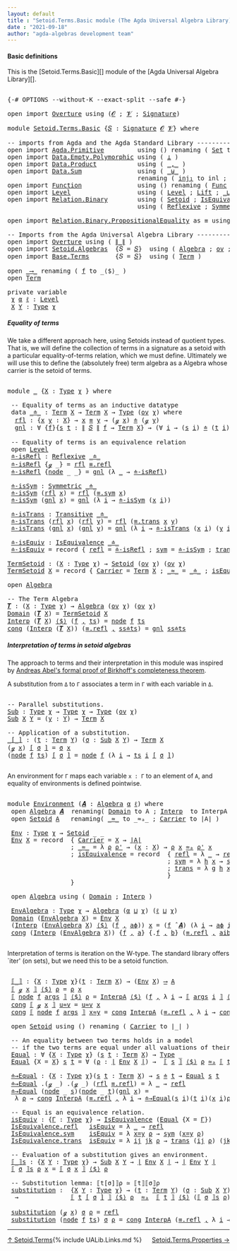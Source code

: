 ```yaml
---
layout: default
title : "Setoid.Terms.Basic module (The Agda Universal Algebra Library)"
date : "2021-09-18"
author: "agda-algebras development team"
---
```


#### <a id="basic-definitions">Basic definitions</a>

This is the [Setoid.Terms.Basic][] module of the [Agda Universal Algebra Library][].

<pre class="Agda">

<a id="314" class="Symbol">{-#</a> <a id="318" class="Keyword">OPTIONS</a> <a id="326" class="Pragma">--without-K</a> <a id="338" class="Pragma">--exact-split</a> <a id="352" class="Pragma">--safe</a> <a id="359" class="Symbol">#-}</a>

<a id="364" class="Keyword">open</a> <a id="369" class="Keyword">import</a> <a id="376" href="Overture.html" class="Module">Overture</a> <a id="385" class="Keyword">using</a> <a id="391" class="Symbol">(</a><a id="392" href="Overture.Signatures.html#648" class="Generalizable">𝓞</a> <a id="394" class="Symbol">;</a> <a id="396" href="Overture.Signatures.html#650" class="Generalizable">𝓥</a> <a id="398" class="Symbol">;</a> <a id="400" href="Overture.Signatures.html#3264" class="Function">Signature</a><a id="409" class="Symbol">)</a>

<a id="412" class="Keyword">module</a> <a id="419" href="Setoid.Terms.Basic.html" class="Module">Setoid.Terms.Basic</a> <a id="438" class="Symbol">{</a><a id="439" href="Setoid.Terms.Basic.html#439" class="Bound">𝑆</a> <a id="441" class="Symbol">:</a> <a id="443" href="Overture.Signatures.html#3264" class="Function">Signature</a> <a id="453" href="Overture.Signatures.html#648" class="Generalizable">𝓞</a> <a id="455" href="Overture.Signatures.html#650" class="Generalizable">𝓥</a><a id="456" class="Symbol">}</a> <a id="458" class="Keyword">where</a>

<a id="465" class="Comment">-- imports from Agda and the Agda Standard Library -------------------------------</a>
<a id="548" class="Keyword">open</a> <a id="553" class="Keyword">import</a> <a id="560" href="Agda.Primitive.html" class="Module">Agda.Primitive</a>         <a id="583" class="Keyword">using</a> <a id="589" class="Symbol">()</a> <a id="592" class="Keyword">renaming</a> <a id="601" class="Symbol">(</a> <a id="603" href="Agda.Primitive.html#326" class="Primitive">Set</a> <a id="607" class="Symbol">to</a> <a id="610" class="Primitive">Type</a> <a id="615" class="Symbol">)</a>
<a id="617" class="Keyword">open</a> <a id="622" class="Keyword">import</a> <a id="629" href="Data.Empty.Polymorphic.html" class="Module">Data.Empty.Polymorphic</a> <a id="652" class="Keyword">using</a> <a id="658" class="Symbol">(</a> <a id="660" href="Data.Empty.Polymorphic.html#331" class="Function">⊥</a> <a id="662" class="Symbol">)</a>
<a id="664" class="Keyword">open</a> <a id="669" class="Keyword">import</a> <a id="676" href="Data.Product.html" class="Module">Data.Product</a>           <a id="699" class="Keyword">using</a> <a id="705" class="Symbol">(</a> <a id="707" href="Agda.Builtin.Sigma.html#236" class="InductiveConstructor Operator">_,_</a> <a id="711" class="Symbol">)</a>
<a id="713" class="Keyword">open</a> <a id="718" class="Keyword">import</a> <a id="725" href="Data.Sum.html" class="Module">Data.Sum</a>               <a id="748" class="Keyword">using</a> <a id="754" class="Symbol">(</a> <a id="756" href="Data.Sum.Base.html#734" class="Datatype Operator">_⊎_</a> <a id="760" class="Symbol">)</a>
                                   <a id="797" class="Keyword">renaming</a> <a id="806" class="Symbol">(</a> <a id="808" href="Data.Sum.Base.html#784" class="InductiveConstructor">inj₁</a> <a id="813" class="Symbol">to</a> <a id="816" class="InductiveConstructor">inl</a> <a id="820" class="Symbol">;</a> <a id="822" href="Data.Sum.Base.html#809" class="InductiveConstructor">inj₂</a> <a id="827" class="Symbol">to</a> <a id="830" class="InductiveConstructor">inr</a> <a id="834" class="Symbol">)</a>
<a id="836" class="Keyword">open</a> <a id="841" class="Keyword">import</a> <a id="848" href="Function.html" class="Module">Function</a>               <a id="871" class="Keyword">using</a> <a id="877" class="Symbol">()</a> <a id="880" class="Keyword">renaming</a> <a id="889" class="Symbol">(</a> <a id="891" href="Function.Bundles.html#1868" class="Record">Func</a> <a id="896" class="Symbol">to</a> <a id="899" class="Record">_⟶_</a> <a id="903" class="Symbol">)</a>
<a id="905" class="Keyword">open</a> <a id="910" class="Keyword">import</a> <a id="917" href="Level.html" class="Module">Level</a>                  <a id="940" class="Keyword">using</a> <a id="946" class="Symbol">(</a> <a id="948" href="Agda.Primitive.html#597" class="Postulate">Level</a> <a id="954" class="Symbol">;</a> <a id="956" href="Level.html#400" class="Record">Lift</a> <a id="961" class="Symbol">;</a> <a id="963" href="Agda.Primitive.html#810" class="Primitive Operator">_⊔_</a> <a id="967" class="Symbol">)</a>
<a id="969" class="Keyword">open</a> <a id="974" class="Keyword">import</a> <a id="981" href="Relation.Binary.html" class="Module">Relation.Binary</a>        <a id="1004" class="Keyword">using</a> <a id="1010" class="Symbol">(</a> <a id="1012" href="Relation.Binary.Bundles.html#1009" class="Record">Setoid</a> <a id="1019" class="Symbol">;</a> <a id="1021" href="Relation.Binary.Structures.html#1522" class="Record">IsEquivalence</a> <a id="1035" class="Symbol">)</a>
                                   <a id="1072" class="Keyword">using</a> <a id="1078" class="Symbol">(</a> <a id="1080" href="Relation.Binary.Definitions.html#1339" class="Function">Reflexive</a> <a id="1090" class="Symbol">;</a> <a id="1092" href="Relation.Binary.Definitions.html#1498" class="Function">Symmetric</a> <a id="1102" class="Symbol">;</a> <a id="1104" href="Relation.Binary.Definitions.html#1978" class="Function">Transitive</a> <a id="1115" class="Symbol">)</a>

<a id="1118" class="Keyword">open</a> <a id="1123" class="Keyword">import</a> <a id="1130" href="Relation.Binary.PropositionalEquality.html" class="Module">Relation.Binary.PropositionalEquality</a> <a id="1168" class="Symbol">as</a> <a id="1171" class="Module">≡</a> <a id="1173" class="Keyword">using</a> <a id="1179" class="Symbol">(</a> <a id="1181" href="Agda.Builtin.Equality.html#151" class="Datatype Operator">_≡_</a> <a id="1185" class="Symbol">)</a>

<a id="1188" class="Comment">-- Imports from the Agda Universal Algebra Library -------------------------------</a>
<a id="1271" class="Keyword">open</a> <a id="1276" class="Keyword">import</a> <a id="1283" href="Overture.html" class="Module">Overture</a> <a id="1292" class="Keyword">using</a> <a id="1298" class="Symbol">(</a> <a id="1300" href="Overture.Basic.html#4364" class="Function Operator">∥_∥</a> <a id="1304" class="Symbol">)</a>
<a id="1306" class="Keyword">open</a> <a id="1311" class="Keyword">import</a> <a id="1318" href="Setoid.Algebras.html" class="Module">Setoid.Algebras</a>  <a id="1335" class="Symbol">{</a><a id="1336" class="Argument">𝑆</a> <a id="1338" class="Symbol">=</a> <a id="1340" href="Setoid.Terms.Basic.html#439" class="Bound">𝑆</a><a id="1341" class="Symbol">}</a>  <a id="1344" class="Keyword">using</a> <a id="1350" class="Symbol">(</a> <a id="1352" href="Setoid.Algebras.Basic.html#2837" class="Record">Algebra</a> <a id="1360" class="Symbol">;</a> <a id="1362" href="Setoid.Algebras.Basic.html#1068" class="Function">ov</a> <a id="1365" class="Symbol">;</a> <a id="1367" href="Setoid.Algebras.Basic.html#3776" class="Function Operator">_̂_</a><a id="1370" class="Symbol">)</a>
<a id="1372" class="Keyword">open</a> <a id="1377" class="Keyword">import</a> <a id="1384" href="Base.Terms.html" class="Module">Base.Terms</a>       <a id="1401" class="Symbol">{</a><a id="1402" class="Argument">𝑆</a> <a id="1404" class="Symbol">=</a> <a id="1406" href="Setoid.Terms.Basic.html#439" class="Bound">𝑆</a><a id="1407" class="Symbol">}</a>  <a id="1410" class="Keyword">using</a> <a id="1416" class="Symbol">(</a> <a id="1418" href="Base.Terms.Basic.html#2087" class="Datatype">Term</a> <a id="1423" class="Symbol">)</a>

<a id="1426" class="Keyword">open</a> <a id="1431" href="Setoid.Terms.Basic.html#899" class="Module">_⟶_</a> <a id="1435" class="Keyword">renaming</a> <a id="1444" class="Symbol">(</a> <a id="1446" href="Function.Bundles.html#1919" class="Field">f</a> <a id="1448" class="Symbol">to</a> <a id="1451" class="Field">_⟨$⟩_</a> <a id="1457" class="Symbol">)</a>
<a id="1459" class="Keyword">open</a> <a id="1464" href="Base.Terms.Basic.html#2087" class="Module">Term</a>

<a id="1470" class="Keyword">private</a> <a id="1478" class="Keyword">variable</a>
 <a id="1488" href="Setoid.Terms.Basic.html#1488" class="Generalizable">χ</a> <a id="1490" href="Setoid.Terms.Basic.html#1490" class="Generalizable">α</a> <a id="1492" href="Setoid.Terms.Basic.html#1492" class="Generalizable">ℓ</a> <a id="1494" class="Symbol">:</a> <a id="1496" href="Agda.Primitive.html#597" class="Postulate">Level</a>
 <a id="1503" href="Setoid.Terms.Basic.html#1503" class="Generalizable">X</a> <a id="1505" href="Setoid.Terms.Basic.html#1505" class="Generalizable">Y</a> <a id="1507" class="Symbol">:</a> <a id="1509" href="Setoid.Terms.Basic.html#610" class="Primitive">Type</a> <a id="1514" href="Setoid.Terms.Basic.html#1488" class="Generalizable">χ</a>
</pre>

##### <a id="equality-of-terms">Equality of terms</a>

We take a different approach here, using Setoids instead of quotient types.
That is, we will define the collection of terms in a signature as a setoid
with a particular equality-of-terms relation, which we must define.
Ultimately we will use this to define the (absolutely free) term algebra
as a Algebra whose carrier is the setoid of terms.

<pre class="Agda">

<a id="1941" class="Keyword">module</a> <a id="1948" href="Setoid.Terms.Basic.html#1948" class="Module">_</a> <a id="1950" class="Symbol">{</a><a id="1951" href="Setoid.Terms.Basic.html#1951" class="Bound">X</a> <a id="1953" class="Symbol">:</a> <a id="1955" href="Setoid.Terms.Basic.html#610" class="Primitive">Type</a> <a id="1960" href="Setoid.Terms.Basic.html#1488" class="Generalizable">χ</a> <a id="1962" class="Symbol">}</a> <a id="1964" class="Keyword">where</a>

 <a id="1972" class="Comment">-- Equality of terms as an inductive datatype</a>
 <a id="2019" class="Keyword">data</a> <a id="2024" href="Setoid.Terms.Basic.html#2024" class="Datatype Operator">_≐_</a> <a id="2028" class="Symbol">:</a> <a id="2030" href="Base.Terms.Basic.html#2087" class="Datatype">Term</a> <a id="2035" href="Setoid.Terms.Basic.html#1951" class="Bound">X</a> <a id="2037" class="Symbol">→</a> <a id="2039" href="Base.Terms.Basic.html#2087" class="Datatype">Term</a> <a id="2044" href="Setoid.Terms.Basic.html#1951" class="Bound">X</a> <a id="2046" class="Symbol">→</a> <a id="2048" href="Setoid.Terms.Basic.html#610" class="Primitive">Type</a> <a id="2053" class="Symbol">(</a><a id="2054" href="Setoid.Algebras.Basic.html#1068" class="Function">ov</a> <a id="2057" href="Setoid.Terms.Basic.html#1960" class="Bound">χ</a><a id="2058" class="Symbol">)</a> <a id="2060" class="Keyword">where</a>
  <a id="2068" href="Setoid.Terms.Basic.html#2068" class="InductiveConstructor">rfl</a> <a id="2072" class="Symbol">:</a> <a id="2074" class="Symbol">{</a><a id="2075" href="Setoid.Terms.Basic.html#2075" class="Bound">x</a> <a id="2077" href="Setoid.Terms.Basic.html#2077" class="Bound">y</a> <a id="2079" class="Symbol">:</a> <a id="2081" href="Setoid.Terms.Basic.html#1951" class="Bound">X</a><a id="2082" class="Symbol">}</a> <a id="2084" class="Symbol">→</a> <a id="2086" href="Setoid.Terms.Basic.html#2075" class="Bound">x</a> <a id="2088" href="Agda.Builtin.Equality.html#151" class="Datatype Operator">≡</a> <a id="2090" href="Setoid.Terms.Basic.html#2077" class="Bound">y</a> <a id="2092" class="Symbol">→</a> <a id="2094" class="Symbol">(</a><a id="2095" href="Base.Terms.Basic.html#2128" class="InductiveConstructor">ℊ</a> <a id="2097" href="Setoid.Terms.Basic.html#2075" class="Bound">x</a><a id="2098" class="Symbol">)</a> <a id="2100" href="Setoid.Terms.Basic.html#2024" class="Datatype Operator">≐</a> <a id="2102" class="Symbol">(</a><a id="2103" href="Base.Terms.Basic.html#2128" class="InductiveConstructor">ℊ</a> <a id="2105" href="Setoid.Terms.Basic.html#2077" class="Bound">y</a><a id="2106" class="Symbol">)</a>
  <a id="2110" href="Setoid.Terms.Basic.html#2110" class="InductiveConstructor">gnl</a> <a id="2114" class="Symbol">:</a> <a id="2116" class="Symbol">∀</a> <a id="2118" class="Symbol">{</a><a id="2119" href="Setoid.Terms.Basic.html#2119" class="Bound">f</a><a id="2120" class="Symbol">}{</a><a id="2122" href="Setoid.Terms.Basic.html#2122" class="Bound">s</a> <a id="2124" href="Setoid.Terms.Basic.html#2124" class="Bound">t</a> <a id="2126" class="Symbol">:</a> <a id="2128" href="Overture.Basic.html#4364" class="Function Operator">∥</a> <a id="2130" href="Setoid.Terms.Basic.html#439" class="Bound">𝑆</a> <a id="2132" href="Overture.Basic.html#4364" class="Function Operator">∥</a> <a id="2134" href="Setoid.Terms.Basic.html#2119" class="Bound">f</a> <a id="2136" class="Symbol">→</a> <a id="2138" href="Base.Terms.Basic.html#2087" class="Datatype">Term</a> <a id="2143" href="Setoid.Terms.Basic.html#1951" class="Bound">X</a><a id="2144" class="Symbol">}</a> <a id="2146" class="Symbol">→</a> <a id="2148" class="Symbol">(∀</a> <a id="2151" href="Setoid.Terms.Basic.html#2151" class="Bound">i</a> <a id="2153" class="Symbol">→</a> <a id="2155" class="Symbol">(</a><a id="2156" href="Setoid.Terms.Basic.html#2122" class="Bound">s</a> <a id="2158" href="Setoid.Terms.Basic.html#2151" class="Bound">i</a><a id="2159" class="Symbol">)</a> <a id="2161" href="Setoid.Terms.Basic.html#2024" class="Datatype Operator">≐</a> <a id="2163" class="Symbol">(</a><a id="2164" href="Setoid.Terms.Basic.html#2124" class="Bound">t</a> <a id="2166" href="Setoid.Terms.Basic.html#2151" class="Bound">i</a><a id="2167" class="Symbol">))</a> <a id="2170" class="Symbol">→</a> <a id="2172" class="Symbol">(</a><a id="2173" href="Base.Terms.Basic.html#2170" class="InductiveConstructor">node</a> <a id="2178" href="Setoid.Terms.Basic.html#2119" class="Bound">f</a> <a id="2180" href="Setoid.Terms.Basic.html#2122" class="Bound">s</a><a id="2181" class="Symbol">)</a> <a id="2183" href="Setoid.Terms.Basic.html#2024" class="Datatype Operator">≐</a> <a id="2185" class="Symbol">(</a><a id="2186" href="Base.Terms.Basic.html#2170" class="InductiveConstructor">node</a> <a id="2191" href="Setoid.Terms.Basic.html#2119" class="Bound">f</a> <a id="2193" href="Setoid.Terms.Basic.html#2124" class="Bound">t</a><a id="2194" class="Symbol">)</a>

 <a id="2198" class="Comment">-- Equality of terms is an equivalence relation</a>
 <a id="2247" class="Keyword">open</a> <a id="2252" href="Level.html" class="Module">Level</a>
 <a id="2259" href="Setoid.Terms.Basic.html#2259" class="Function">≐-isRefl</a> <a id="2268" class="Symbol">:</a> <a id="2270" href="Relation.Binary.Definitions.html#1339" class="Function">Reflexive</a> <a id="2280" href="Setoid.Terms.Basic.html#2024" class="Datatype Operator">_≐_</a>
 <a id="2285" href="Setoid.Terms.Basic.html#2259" class="Function">≐-isRefl</a> <a id="2294" class="Symbol">{</a><a id="2295" href="Base.Terms.Basic.html#2128" class="InductiveConstructor">ℊ</a> <a id="2297" class="Symbol">_}</a> <a id="2300" class="Symbol">=</a> <a id="2302" href="Setoid.Terms.Basic.html#2068" class="InductiveConstructor">rfl</a> <a id="2306" href="Agda.Builtin.Equality.html#208" class="InductiveConstructor">≡.refl</a>
 <a id="2314" href="Setoid.Terms.Basic.html#2259" class="Function">≐-isRefl</a> <a id="2323" class="Symbol">{</a><a id="2324" href="Base.Terms.Basic.html#2170" class="InductiveConstructor">node</a> <a id="2329" class="Symbol">_</a> <a id="2331" class="Symbol">_}</a> <a id="2334" class="Symbol">=</a> <a id="2336" href="Setoid.Terms.Basic.html#2110" class="InductiveConstructor">gnl</a> <a id="2340" class="Symbol">(λ</a> <a id="2343" href="Setoid.Terms.Basic.html#2343" class="Bound">_</a> <a id="2345" class="Symbol">→</a> <a id="2347" href="Setoid.Terms.Basic.html#2259" class="Function">≐-isRefl</a><a id="2355" class="Symbol">)</a>

 <a id="2359" href="Setoid.Terms.Basic.html#2359" class="Function">≐-isSym</a> <a id="2367" class="Symbol">:</a> <a id="2369" href="Relation.Binary.Definitions.html#1498" class="Function">Symmetric</a> <a id="2379" href="Setoid.Terms.Basic.html#2024" class="Datatype Operator">_≐_</a>
 <a id="2384" href="Setoid.Terms.Basic.html#2359" class="Function">≐-isSym</a> <a id="2392" class="Symbol">(</a><a id="2393" href="Setoid.Terms.Basic.html#2068" class="InductiveConstructor">rfl</a> <a id="2397" href="Setoid.Terms.Basic.html#2397" class="Bound">x</a><a id="2398" class="Symbol">)</a> <a id="2400" class="Symbol">=</a> <a id="2402" href="Setoid.Terms.Basic.html#2068" class="InductiveConstructor">rfl</a> <a id="2406" class="Symbol">(</a><a id="2407" href="Relation.Binary.PropositionalEquality.Core.html#1684" class="Function">≡.sym</a> <a id="2413" href="Setoid.Terms.Basic.html#2397" class="Bound">x</a><a id="2414" class="Symbol">)</a>
 <a id="2417" href="Setoid.Terms.Basic.html#2359" class="Function">≐-isSym</a> <a id="2425" class="Symbol">(</a><a id="2426" href="Setoid.Terms.Basic.html#2110" class="InductiveConstructor">gnl</a> <a id="2430" href="Setoid.Terms.Basic.html#2430" class="Bound">x</a><a id="2431" class="Symbol">)</a> <a id="2433" class="Symbol">=</a> <a id="2435" href="Setoid.Terms.Basic.html#2110" class="InductiveConstructor">gnl</a> <a id="2439" class="Symbol">(λ</a> <a id="2442" href="Setoid.Terms.Basic.html#2442" class="Bound">i</a> <a id="2444" class="Symbol">→</a> <a id="2446" href="Setoid.Terms.Basic.html#2359" class="Function">≐-isSym</a> <a id="2454" class="Symbol">(</a><a id="2455" href="Setoid.Terms.Basic.html#2430" class="Bound">x</a> <a id="2457" href="Setoid.Terms.Basic.html#2442" class="Bound">i</a><a id="2458" class="Symbol">))</a>

 <a id="2463" href="Setoid.Terms.Basic.html#2463" class="Function">≐-isTrans</a> <a id="2473" class="Symbol">:</a> <a id="2475" href="Relation.Binary.Definitions.html#1978" class="Function">Transitive</a> <a id="2486" href="Setoid.Terms.Basic.html#2024" class="Datatype Operator">_≐_</a>
 <a id="2491" href="Setoid.Terms.Basic.html#2463" class="Function">≐-isTrans</a> <a id="2501" class="Symbol">(</a><a id="2502" href="Setoid.Terms.Basic.html#2068" class="InductiveConstructor">rfl</a> <a id="2506" href="Setoid.Terms.Basic.html#2506" class="Bound">x</a><a id="2507" class="Symbol">)</a> <a id="2509" class="Symbol">(</a><a id="2510" href="Setoid.Terms.Basic.html#2068" class="InductiveConstructor">rfl</a> <a id="2514" href="Setoid.Terms.Basic.html#2514" class="Bound">y</a><a id="2515" class="Symbol">)</a> <a id="2517" class="Symbol">=</a> <a id="2519" href="Setoid.Terms.Basic.html#2068" class="InductiveConstructor">rfl</a> <a id="2523" class="Symbol">(</a><a id="2524" href="Relation.Binary.PropositionalEquality.Core.html#1729" class="Function">≡.trans</a> <a id="2532" href="Setoid.Terms.Basic.html#2506" class="Bound">x</a> <a id="2534" href="Setoid.Terms.Basic.html#2514" class="Bound">y</a><a id="2535" class="Symbol">)</a>
 <a id="2538" href="Setoid.Terms.Basic.html#2463" class="Function">≐-isTrans</a> <a id="2548" class="Symbol">(</a><a id="2549" href="Setoid.Terms.Basic.html#2110" class="InductiveConstructor">gnl</a> <a id="2553" href="Setoid.Terms.Basic.html#2553" class="Bound">x</a><a id="2554" class="Symbol">)</a> <a id="2556" class="Symbol">(</a><a id="2557" href="Setoid.Terms.Basic.html#2110" class="InductiveConstructor">gnl</a> <a id="2561" href="Setoid.Terms.Basic.html#2561" class="Bound">y</a><a id="2562" class="Symbol">)</a> <a id="2564" class="Symbol">=</a> <a id="2566" href="Setoid.Terms.Basic.html#2110" class="InductiveConstructor">gnl</a> <a id="2570" class="Symbol">(λ</a> <a id="2573" href="Setoid.Terms.Basic.html#2573" class="Bound">i</a> <a id="2575" class="Symbol">→</a> <a id="2577" href="Setoid.Terms.Basic.html#2463" class="Function">≐-isTrans</a> <a id="2587" class="Symbol">(</a><a id="2588" href="Setoid.Terms.Basic.html#2553" class="Bound">x</a> <a id="2590" href="Setoid.Terms.Basic.html#2573" class="Bound">i</a><a id="2591" class="Symbol">)</a> <a id="2593" class="Symbol">(</a><a id="2594" href="Setoid.Terms.Basic.html#2561" class="Bound">y</a> <a id="2596" href="Setoid.Terms.Basic.html#2573" class="Bound">i</a><a id="2597" class="Symbol">))</a>

 <a id="2602" href="Setoid.Terms.Basic.html#2602" class="Function">≐-isEquiv</a> <a id="2612" class="Symbol">:</a> <a id="2614" href="Relation.Binary.Structures.html#1522" class="Record">IsEquivalence</a> <a id="2628" href="Setoid.Terms.Basic.html#2024" class="Datatype Operator">_≐_</a>
 <a id="2633" href="Setoid.Terms.Basic.html#2602" class="Function">≐-isEquiv</a> <a id="2643" class="Symbol">=</a> <a id="2645" class="Keyword">record</a> <a id="2652" class="Symbol">{</a> <a id="2654" href="Relation.Binary.Structures.html#1568" class="Field">refl</a> <a id="2659" class="Symbol">=</a> <a id="2661" href="Setoid.Terms.Basic.html#2259" class="Function">≐-isRefl</a> <a id="2670" class="Symbol">;</a> <a id="2672" href="Relation.Binary.Structures.html#1594" class="Field">sym</a> <a id="2676" class="Symbol">=</a> <a id="2678" href="Setoid.Terms.Basic.html#2359" class="Function">≐-isSym</a> <a id="2686" class="Symbol">;</a> <a id="2688" href="Relation.Binary.Structures.html#1620" class="Field">trans</a> <a id="2694" class="Symbol">=</a> <a id="2696" href="Setoid.Terms.Basic.html#2463" class="Function">≐-isTrans</a> <a id="2706" class="Symbol">}</a>

<a id="TermSetoid"></a><a id="2709" href="Setoid.Terms.Basic.html#2709" class="Function">TermSetoid</a> <a id="2720" class="Symbol">:</a> <a id="2722" class="Symbol">(</a><a id="2723" href="Setoid.Terms.Basic.html#2723" class="Bound">X</a> <a id="2725" class="Symbol">:</a> <a id="2727" href="Setoid.Terms.Basic.html#610" class="Primitive">Type</a> <a id="2732" href="Setoid.Terms.Basic.html#1488" class="Generalizable">χ</a><a id="2733" class="Symbol">)</a> <a id="2735" class="Symbol">→</a> <a id="2737" href="Relation.Binary.Bundles.html#1009" class="Record">Setoid</a> <a id="2744" class="Symbol">(</a><a id="2745" href="Setoid.Algebras.Basic.html#1068" class="Function">ov</a> <a id="2748" href="Setoid.Terms.Basic.html#1488" class="Generalizable">χ</a><a id="2749" class="Symbol">)</a> <a id="2751" class="Symbol">(</a><a id="2752" href="Setoid.Algebras.Basic.html#1068" class="Function">ov</a> <a id="2755" href="Setoid.Terms.Basic.html#1488" class="Generalizable">χ</a><a id="2756" class="Symbol">)</a>
<a id="2758" href="Setoid.Terms.Basic.html#2709" class="Function">TermSetoid</a> <a id="2769" href="Setoid.Terms.Basic.html#2769" class="Bound">X</a> <a id="2771" class="Symbol">=</a> <a id="2773" class="Keyword">record</a> <a id="2780" class="Symbol">{</a> <a id="2782" href="Relation.Binary.Bundles.html#1072" class="Field">Carrier</a> <a id="2790" class="Symbol">=</a> <a id="2792" href="Base.Terms.Basic.html#2087" class="Datatype">Term</a> <a id="2797" href="Setoid.Terms.Basic.html#2769" class="Bound">X</a> <a id="2799" class="Symbol">;</a> <a id="2801" href="Relation.Binary.Bundles.html#1098" class="Field Operator">_≈_</a> <a id="2805" class="Symbol">=</a> <a id="2807" href="Setoid.Terms.Basic.html#2024" class="Datatype Operator">_≐_</a> <a id="2811" class="Symbol">;</a> <a id="2813" href="Relation.Binary.Bundles.html#1132" class="Field">isEquivalence</a> <a id="2827" class="Symbol">=</a> <a id="2829" href="Setoid.Terms.Basic.html#2602" class="Function">≐-isEquiv</a> <a id="2839" class="Symbol">}</a>

<a id="2842" class="Keyword">open</a> <a id="2847" href="Setoid.Algebras.Basic.html#2837" class="Module">Algebra</a>

<a id="2856" class="Comment">-- The Term Algebra</a>
<a id="𝑻"></a><a id="2876" href="Setoid.Terms.Basic.html#2876" class="Function">𝑻</a> <a id="2878" class="Symbol">:</a> <a id="2880" class="Symbol">(</a><a id="2881" href="Setoid.Terms.Basic.html#2881" class="Bound">X</a> <a id="2883" class="Symbol">:</a> <a id="2885" href="Setoid.Terms.Basic.html#610" class="Primitive">Type</a> <a id="2890" href="Setoid.Terms.Basic.html#1488" class="Generalizable">χ</a><a id="2891" class="Symbol">)</a> <a id="2893" class="Symbol">→</a> <a id="2895" href="Setoid.Algebras.Basic.html#2837" class="Record">Algebra</a> <a id="2903" class="Symbol">(</a><a id="2904" href="Setoid.Algebras.Basic.html#1068" class="Function">ov</a> <a id="2907" href="Setoid.Terms.Basic.html#1488" class="Generalizable">χ</a><a id="2908" class="Symbol">)</a> <a id="2910" class="Symbol">(</a><a id="2911" href="Setoid.Algebras.Basic.html#1068" class="Function">ov</a> <a id="2914" href="Setoid.Terms.Basic.html#1488" class="Generalizable">χ</a><a id="2915" class="Symbol">)</a>
<a id="2917" href="Setoid.Algebras.Basic.html#2894" class="Field">Domain</a> <a id="2924" class="Symbol">(</a><a id="2925" href="Setoid.Terms.Basic.html#2876" class="Function">𝑻</a> <a id="2927" href="Setoid.Terms.Basic.html#2927" class="Bound">X</a><a id="2928" class="Symbol">)</a> <a id="2930" class="Symbol">=</a> <a id="2932" href="Setoid.Terms.Basic.html#2709" class="Function">TermSetoid</a> <a id="2943" href="Setoid.Terms.Basic.html#2927" class="Bound">X</a>
<a id="2945" href="Setoid.Algebras.Basic.html#2916" class="Field">Interp</a> <a id="2952" class="Symbol">(</a><a id="2953" href="Setoid.Terms.Basic.html#2876" class="Function">𝑻</a> <a id="2955" href="Setoid.Terms.Basic.html#2955" class="Bound">X</a><a id="2956" class="Symbol">)</a> <a id="2958" href="Setoid.Terms.Basic.html#1451" class="Field Operator">⟨$⟩</a> <a id="2962" class="Symbol">(</a><a id="2963" href="Setoid.Terms.Basic.html#2963" class="Bound">f</a> <a id="2965" href="Agda.Builtin.Sigma.html#236" class="InductiveConstructor Operator">,</a> <a id="2967" href="Setoid.Terms.Basic.html#2967" class="Bound">ts</a><a id="2969" class="Symbol">)</a> <a id="2971" class="Symbol">=</a> <a id="2973" href="Base.Terms.Basic.html#2170" class="InductiveConstructor">node</a> <a id="2978" href="Setoid.Terms.Basic.html#2963" class="Bound">f</a> <a id="2980" href="Setoid.Terms.Basic.html#2967" class="Bound">ts</a>
<a id="2983" href="Function.Bundles.html#1938" class="Field">cong</a> <a id="2988" class="Symbol">(</a><a id="2989" href="Setoid.Algebras.Basic.html#2916" class="Field">Interp</a> <a id="2996" class="Symbol">(</a><a id="2997" href="Setoid.Terms.Basic.html#2876" class="Function">𝑻</a> <a id="2999" href="Setoid.Terms.Basic.html#2999" class="Bound">X</a><a id="3000" class="Symbol">))</a> <a id="3003" class="Symbol">(</a><a id="3004" href="Agda.Builtin.Equality.html#208" class="InductiveConstructor">≡.refl</a> <a id="3011" href="Agda.Builtin.Sigma.html#236" class="InductiveConstructor Operator">,</a> <a id="3013" href="Setoid.Terms.Basic.html#3013" class="Bound">ss≐ts</a><a id="3018" class="Symbol">)</a> <a id="3020" class="Symbol">=</a> <a id="3022" href="Setoid.Terms.Basic.html#2110" class="InductiveConstructor">gnl</a> <a id="3026" href="Setoid.Terms.Basic.html#3013" class="Bound">ss≐ts</a>
</pre>


##### <a id="interpretation-of-terms-in-setoid-algebras">Interpretation of terms in setoid algebras</a>

The approach to terms and their interpretation in this module was inspired by
[Andreas Abel's formal proof of Birkhoff's completeness theorem](http://www.cse.chalmers.se/~abela/agda/MultiSortedAlgebra.pdf).

A substitution from `Δ` to `Γ` associates a term in `Γ` with each variable in `Δ`.

<pre class="Agda">

<a id="3456" class="Comment">-- Parallel substitutions.</a>
<a id="Sub"></a><a id="3483" href="Setoid.Terms.Basic.html#3483" class="Function">Sub</a> <a id="3487" class="Symbol">:</a> <a id="3489" href="Setoid.Terms.Basic.html#610" class="Primitive">Type</a> <a id="3494" href="Setoid.Terms.Basic.html#1488" class="Generalizable">χ</a> <a id="3496" class="Symbol">→</a> <a id="3498" href="Setoid.Terms.Basic.html#610" class="Primitive">Type</a> <a id="3503" href="Setoid.Terms.Basic.html#1488" class="Generalizable">χ</a> <a id="3505" class="Symbol">→</a> <a id="3507" href="Setoid.Terms.Basic.html#610" class="Primitive">Type</a> <a id="3512" class="Symbol">(</a><a id="3513" href="Setoid.Algebras.Basic.html#1068" class="Function">ov</a> <a id="3516" href="Setoid.Terms.Basic.html#1488" class="Generalizable">χ</a><a id="3517" class="Symbol">)</a>
<a id="3519" href="Setoid.Terms.Basic.html#3483" class="Function">Sub</a> <a id="3523" href="Setoid.Terms.Basic.html#3523" class="Bound">X</a> <a id="3525" href="Setoid.Terms.Basic.html#3525" class="Bound">Y</a> <a id="3527" class="Symbol">=</a> <a id="3529" class="Symbol">(</a><a id="3530" href="Setoid.Terms.Basic.html#3530" class="Bound">y</a> <a id="3532" class="Symbol">:</a> <a id="3534" href="Setoid.Terms.Basic.html#3525" class="Bound">Y</a><a id="3535" class="Symbol">)</a> <a id="3537" class="Symbol">→</a> <a id="3539" href="Base.Terms.Basic.html#2087" class="Datatype">Term</a> <a id="3544" href="Setoid.Terms.Basic.html#3523" class="Bound">X</a>

<a id="3547" class="Comment">-- Application of a substitution.</a>
<a id="_[_]"></a><a id="3581" href="Setoid.Terms.Basic.html#3581" class="Function Operator">_[_]</a> <a id="3586" class="Symbol">:</a> <a id="3588" class="Symbol">(</a><a id="3589" href="Setoid.Terms.Basic.html#3589" class="Bound">t</a> <a id="3591" class="Symbol">:</a> <a id="3593" href="Base.Terms.Basic.html#2087" class="Datatype">Term</a> <a id="3598" href="Setoid.Terms.Basic.html#1505" class="Generalizable">Y</a><a id="3599" class="Symbol">)</a> <a id="3601" class="Symbol">(</a><a id="3602" href="Setoid.Terms.Basic.html#3602" class="Bound">σ</a> <a id="3604" class="Symbol">:</a> <a id="3606" href="Setoid.Terms.Basic.html#3483" class="Function">Sub</a> <a id="3610" href="Setoid.Terms.Basic.html#1503" class="Generalizable">X</a> <a id="3612" href="Setoid.Terms.Basic.html#1505" class="Generalizable">Y</a><a id="3613" class="Symbol">)</a> <a id="3615" class="Symbol">→</a> <a id="3617" href="Base.Terms.Basic.html#2087" class="Datatype">Term</a> <a id="3622" href="Setoid.Terms.Basic.html#1503" class="Generalizable">X</a>
<a id="3624" class="Symbol">(</a><a id="3625" href="Base.Terms.Basic.html#2128" class="InductiveConstructor">ℊ</a> <a id="3627" href="Setoid.Terms.Basic.html#3627" class="Bound">x</a><a id="3628" class="Symbol">)</a> <a id="3630" href="Setoid.Terms.Basic.html#3581" class="Function Operator">[</a> <a id="3632" href="Setoid.Terms.Basic.html#3632" class="Bound">σ</a> <a id="3634" href="Setoid.Terms.Basic.html#3581" class="Function Operator">]</a> <a id="3636" class="Symbol">=</a> <a id="3638" href="Setoid.Terms.Basic.html#3632" class="Bound">σ</a> <a id="3640" href="Setoid.Terms.Basic.html#3627" class="Bound">x</a>
<a id="3642" class="Symbol">(</a><a id="3643" href="Base.Terms.Basic.html#2170" class="InductiveConstructor">node</a> <a id="3648" href="Setoid.Terms.Basic.html#3648" class="Bound">f</a> <a id="3650" href="Setoid.Terms.Basic.html#3650" class="Bound">ts</a><a id="3652" class="Symbol">)</a> <a id="3654" href="Setoid.Terms.Basic.html#3581" class="Function Operator">[</a> <a id="3656" href="Setoid.Terms.Basic.html#3656" class="Bound">σ</a> <a id="3658" href="Setoid.Terms.Basic.html#3581" class="Function Operator">]</a> <a id="3660" class="Symbol">=</a> <a id="3662" href="Base.Terms.Basic.html#2170" class="InductiveConstructor">node</a> <a id="3667" href="Setoid.Terms.Basic.html#3648" class="Bound">f</a> <a id="3669" class="Symbol">(λ</a> <a id="3672" href="Setoid.Terms.Basic.html#3672" class="Bound">i</a> <a id="3674" class="Symbol">→</a> <a id="3676" href="Setoid.Terms.Basic.html#3650" class="Bound">ts</a> <a id="3679" href="Setoid.Terms.Basic.html#3672" class="Bound">i</a> <a id="3681" href="Setoid.Terms.Basic.html#3581" class="Function Operator">[</a> <a id="3683" href="Setoid.Terms.Basic.html#3656" class="Bound">σ</a> <a id="3685" href="Setoid.Terms.Basic.html#3581" class="Function Operator">]</a><a id="3686" class="Symbol">)</a>

</pre>

An environment for `Γ` maps each variable `x : Γ` to an element of `A`, and equality of environments is defined pointwise.

<pre class="Agda">

<a id="3839" class="Keyword">module</a> <a id="Environment"></a><a id="3846" href="Setoid.Terms.Basic.html#3846" class="Module">Environment</a> <a id="3858" class="Symbol">(</a><a id="3859" href="Setoid.Terms.Basic.html#3859" class="Bound">𝑨</a> <a id="3861" class="Symbol">:</a> <a id="3863" href="Setoid.Algebras.Basic.html#2837" class="Record">Algebra</a> <a id="3871" href="Setoid.Terms.Basic.html#1490" class="Generalizable">α</a> <a id="3873" href="Setoid.Terms.Basic.html#1492" class="Generalizable">ℓ</a><a id="3874" class="Symbol">)</a> <a id="3876" class="Keyword">where</a>
 <a id="3883" class="Keyword">open</a> <a id="3888" href="Setoid.Algebras.Basic.html#2837" class="Module">Algebra</a> <a id="3896" href="Setoid.Terms.Basic.html#3859" class="Bound">𝑨</a>  <a id="3899" class="Keyword">renaming</a><a id="3907" class="Symbol">(</a> <a id="3909" href="Setoid.Algebras.Basic.html#2894" class="Field">Domain</a> <a id="3916" class="Symbol">to</a> <a id="3919" class="Field">A</a> <a id="3921" class="Symbol">;</a> <a id="3923" href="Setoid.Algebras.Basic.html#2916" class="Field">Interp</a>  <a id="3931" class="Symbol">to</a> <a id="3934" class="Field">InterpA</a> <a id="3942" class="Symbol">)</a>  <a id="3945" class="Keyword">using</a><a id="3950" class="Symbol">()</a>
 <a id="3954" class="Keyword">open</a> <a id="3959" href="Relation.Binary.Bundles.html#1009" class="Module">Setoid</a> <a id="3966" href="Setoid.Terms.Basic.html#3919" class="Field">A</a>   <a id="3970" class="Keyword">renaming</a><a id="3978" class="Symbol">(</a> <a id="3980" href="Relation.Binary.Bundles.html#1098" class="Field Operator">_≈_</a> <a id="3984" class="Symbol">to</a> <a id="3987" class="Field Operator">_≈ₐ_</a> <a id="3992" class="Symbol">;</a> <a id="3994" href="Relation.Binary.Bundles.html#1072" class="Field">Carrier</a> <a id="4002" class="Symbol">to</a> <a id="4005" class="Field">∣A∣</a> <a id="4009" class="Symbol">)</a>      <a id="4016" class="Keyword">using</a><a id="4021" class="Symbol">(</a> <a id="4023" href="Relation.Binary.Structures.html#1568" class="Function">refl</a> <a id="4028" class="Symbol">;</a> <a id="4030" href="Relation.Binary.Structures.html#1594" class="Function">sym</a> <a id="4034" class="Symbol">;</a> <a id="4036" href="Relation.Binary.Structures.html#1620" class="Function">trans</a> <a id="4042" class="Symbol">)</a>

 <a id="Environment.Env"></a><a id="4046" href="Setoid.Terms.Basic.html#4046" class="Function">Env</a> <a id="4050" class="Symbol">:</a> <a id="4052" href="Setoid.Terms.Basic.html#610" class="Primitive">Type</a> <a id="4057" href="Setoid.Terms.Basic.html#1488" class="Generalizable">χ</a> <a id="4059" class="Symbol">→</a> <a id="4061" href="Relation.Binary.Bundles.html#1009" class="Record">Setoid</a> <a id="4068" class="Symbol">_</a> <a id="4070" class="Symbol">_</a>
 <a id="4073" href="Setoid.Terms.Basic.html#4046" class="Function">Env</a> <a id="4077" href="Setoid.Terms.Basic.html#4077" class="Bound">X</a> <a id="4079" class="Symbol">=</a> <a id="4081" class="Keyword">record</a>  <a id="4089" class="Symbol">{</a> <a id="4091" href="Relation.Binary.Bundles.html#1072" class="Field">Carrier</a> <a id="4099" class="Symbol">=</a> <a id="4101" href="Setoid.Terms.Basic.html#4077" class="Bound">X</a> <a id="4103" class="Symbol">→</a> <a id="4105" href="Setoid.Terms.Basic.html#4005" class="Function">∣A∣</a>
                 <a id="4126" class="Symbol">;</a> <a id="4128" href="Relation.Binary.Bundles.html#1098" class="Field Operator">_≈_</a> <a id="4132" class="Symbol">=</a> <a id="4134" class="Symbol">λ</a> <a id="4136" href="Setoid.Terms.Basic.html#4136" class="Bound">ρ</a> <a id="4138" href="Setoid.Terms.Basic.html#4138" class="Bound">ρ&#39;</a> <a id="4141" class="Symbol">→</a> <a id="4143" class="Symbol">(</a><a id="4144" href="Setoid.Terms.Basic.html#4144" class="Bound">x</a> <a id="4146" class="Symbol">:</a> <a id="4148" href="Setoid.Terms.Basic.html#4077" class="Bound">X</a><a id="4149" class="Symbol">)</a> <a id="4151" class="Symbol">→</a> <a id="4153" href="Setoid.Terms.Basic.html#4136" class="Bound">ρ</a> <a id="4155" href="Setoid.Terms.Basic.html#4144" class="Bound">x</a> <a id="4157" href="Setoid.Terms.Basic.html#3987" class="Function Operator">≈ₐ</a> <a id="4160" href="Setoid.Terms.Basic.html#4138" class="Bound">ρ&#39;</a> <a id="4163" href="Setoid.Terms.Basic.html#4144" class="Bound">x</a>
                 <a id="4182" class="Symbol">;</a> <a id="4184" href="Relation.Binary.Bundles.html#1132" class="Field">isEquivalence</a> <a id="4198" class="Symbol">=</a> <a id="4200" class="Keyword">record</a>  <a id="4208" class="Symbol">{</a> <a id="4210" href="Relation.Binary.Structures.html#1568" class="Field">refl</a> <a id="4215" class="Symbol">=</a> <a id="4217" class="Symbol">λ</a> <a id="4219" href="Setoid.Terms.Basic.html#4219" class="Bound">_</a> <a id="4221" class="Symbol">→</a> <a id="4223" href="Relation.Binary.Structures.html#1568" class="Function">refl</a>
                                           <a id="4271" class="Symbol">;</a> <a id="4273" href="Relation.Binary.Structures.html#1594" class="Field">sym</a> <a id="4277" class="Symbol">=</a> <a id="4279" class="Symbol">λ</a> <a id="4281" href="Setoid.Terms.Basic.html#4281" class="Bound">h</a> <a id="4283" href="Setoid.Terms.Basic.html#4283" class="Bound">x</a> <a id="4285" class="Symbol">→</a> <a id="4287" href="Relation.Binary.Structures.html#1594" class="Function">sym</a> <a id="4291" class="Symbol">(</a><a id="4292" href="Setoid.Terms.Basic.html#4281" class="Bound">h</a> <a id="4294" href="Setoid.Terms.Basic.html#4283" class="Bound">x</a><a id="4295" class="Symbol">)</a>
                                           <a id="4340" class="Symbol">;</a> <a id="4342" href="Relation.Binary.Structures.html#1620" class="Field">trans</a> <a id="4348" class="Symbol">=</a> <a id="4350" class="Symbol">λ</a> <a id="4352" href="Setoid.Terms.Basic.html#4352" class="Bound">g</a> <a id="4354" href="Setoid.Terms.Basic.html#4354" class="Bound">h</a> <a id="4356" href="Setoid.Terms.Basic.html#4356" class="Bound">x</a> <a id="4358" class="Symbol">→</a> <a id="4360" href="Relation.Binary.Structures.html#1620" class="Function">trans</a> <a id="4366" class="Symbol">(</a><a id="4367" href="Setoid.Terms.Basic.html#4352" class="Bound">g</a> <a id="4369" href="Setoid.Terms.Basic.html#4356" class="Bound">x</a><a id="4370" class="Symbol">)</a> <a id="4372" class="Symbol">(</a><a id="4373" href="Setoid.Terms.Basic.html#4354" class="Bound">h</a> <a id="4375" href="Setoid.Terms.Basic.html#4356" class="Bound">x</a><a id="4376" class="Symbol">)</a>
                                           <a id="4421" class="Symbol">}</a>
                 <a id="4440" class="Symbol">}</a>

 <a id="4444" class="Keyword">open</a> <a id="4449" href="Setoid.Algebras.Basic.html#2837" class="Module">Algebra</a> <a id="4457" class="Keyword">using</a> <a id="4463" class="Symbol">(</a> <a id="4465" href="Setoid.Algebras.Basic.html#2894" class="Field">Domain</a> <a id="4472" class="Symbol">;</a> <a id="4474" href="Setoid.Algebras.Basic.html#2916" class="Field">Interp</a> <a id="4481" class="Symbol">)</a>

 <a id="Environment.EnvAlgebra"></a><a id="4485" href="Setoid.Terms.Basic.html#4485" class="Function">EnvAlgebra</a> <a id="4496" class="Symbol">:</a> <a id="4498" href="Setoid.Terms.Basic.html#610" class="Primitive">Type</a> <a id="4503" href="Setoid.Terms.Basic.html#1488" class="Generalizable">χ</a> <a id="4505" class="Symbol">→</a> <a id="4507" href="Setoid.Algebras.Basic.html#2837" class="Record">Algebra</a> <a id="4515" class="Symbol">(</a><a id="4516" href="Setoid.Terms.Basic.html#3871" class="Bound">α</a> <a id="4518" href="Agda.Primitive.html#810" class="Primitive Operator">⊔</a> <a id="4520" href="Setoid.Terms.Basic.html#1488" class="Generalizable">χ</a><a id="4521" class="Symbol">)</a> <a id="4523" class="Symbol">(</a><a id="4524" href="Setoid.Terms.Basic.html#3873" class="Bound">ℓ</a> <a id="4526" href="Agda.Primitive.html#810" class="Primitive Operator">⊔</a> <a id="4528" href="Setoid.Terms.Basic.html#1488" class="Generalizable">χ</a><a id="4529" class="Symbol">)</a>
 <a id="4532" href="Setoid.Algebras.Basic.html#2894" class="Field">Domain</a> <a id="4539" class="Symbol">(</a><a id="4540" href="Setoid.Terms.Basic.html#4485" class="Function">EnvAlgebra</a> <a id="4551" href="Setoid.Terms.Basic.html#4551" class="Bound">X</a><a id="4552" class="Symbol">)</a> <a id="4554" class="Symbol">=</a> <a id="4556" href="Setoid.Terms.Basic.html#4046" class="Function">Env</a> <a id="4560" href="Setoid.Terms.Basic.html#4551" class="Bound">X</a>
 <a id="4563" class="Symbol">(</a><a id="4564" href="Setoid.Algebras.Basic.html#2916" class="Field">Interp</a> <a id="4571" class="Symbol">(</a><a id="4572" href="Setoid.Terms.Basic.html#4485" class="Function">EnvAlgebra</a> <a id="4583" href="Setoid.Terms.Basic.html#4583" class="Bound">X</a><a id="4584" class="Symbol">)</a> <a id="4586" href="Setoid.Terms.Basic.html#1451" class="Field Operator">⟨$⟩</a> <a id="4590" class="Symbol">(</a><a id="4591" href="Setoid.Terms.Basic.html#4591" class="Bound">f</a> <a id="4593" href="Agda.Builtin.Sigma.html#236" class="InductiveConstructor Operator">,</a> <a id="4595" href="Setoid.Terms.Basic.html#4595" class="Bound">aϕ</a><a id="4597" class="Symbol">))</a> <a id="4600" href="Setoid.Terms.Basic.html#4600" class="Bound">x</a> <a id="4602" class="Symbol">=</a> <a id="4604" class="Symbol">(</a><a id="4605" href="Setoid.Terms.Basic.html#4591" class="Bound">f</a> <a id="4607" href="Setoid.Algebras.Basic.html#3776" class="Function Operator">̂</a> <a id="4609" href="Setoid.Terms.Basic.html#3859" class="Bound">𝑨</a><a id="4610" class="Symbol">)</a> <a id="4612" class="Symbol">(λ</a> <a id="4615" href="Setoid.Terms.Basic.html#4615" class="Bound">i</a> <a id="4617" class="Symbol">→</a> <a id="4619" href="Setoid.Terms.Basic.html#4595" class="Bound">aϕ</a> <a id="4622" href="Setoid.Terms.Basic.html#4615" class="Bound">i</a> <a id="4624" href="Setoid.Terms.Basic.html#4600" class="Bound">x</a><a id="4625" class="Symbol">)</a>
 <a id="4628" href="Function.Bundles.html#1938" class="Field">cong</a> <a id="4633" class="Symbol">(</a><a id="4634" href="Setoid.Algebras.Basic.html#2916" class="Field">Interp</a> <a id="4641" class="Symbol">(</a><a id="4642" href="Setoid.Terms.Basic.html#4485" class="Function">EnvAlgebra</a> <a id="4653" href="Setoid.Terms.Basic.html#4653" class="Bound">X</a><a id="4654" class="Symbol">))</a> <a id="4657" class="Symbol">{</a><a id="4658" href="Setoid.Terms.Basic.html#4658" class="Bound">f</a> <a id="4660" href="Agda.Builtin.Sigma.html#236" class="InductiveConstructor Operator">,</a> <a id="4662" href="Setoid.Terms.Basic.html#4662" class="Bound">a</a><a id="4663" class="Symbol">}</a> <a id="4665" class="Symbol">{</a><a id="4666" class="DottedPattern Symbol">.</a><a id="4667" href="Setoid.Terms.Basic.html#4658" class="DottedPattern Bound">f</a> <a id="4669" href="Agda.Builtin.Sigma.html#236" class="InductiveConstructor Operator">,</a> <a id="4671" href="Setoid.Terms.Basic.html#4671" class="Bound">b</a><a id="4672" class="Symbol">}</a> <a id="4674" class="Symbol">(</a><a id="4675" href="Agda.Builtin.Equality.html#208" class="InductiveConstructor">≡.refl</a> <a id="4682" href="Agda.Builtin.Sigma.html#236" class="InductiveConstructor Operator">,</a> <a id="4684" href="Setoid.Terms.Basic.html#4684" class="Bound">aibi</a><a id="4688" class="Symbol">)</a> <a id="4690" href="Setoid.Terms.Basic.html#4690" class="Bound">x</a> <a id="4692" class="Symbol">=</a> <a id="4694" href="Function.Bundles.html#1938" class="Field">cong</a> <a id="4699" href="Setoid.Terms.Basic.html#3934" class="Field">InterpA</a> <a id="4707" class="Symbol">(</a><a id="4708" href="Agda.Builtin.Equality.html#208" class="InductiveConstructor">≡.refl</a> <a id="4715" href="Agda.Builtin.Sigma.html#236" class="InductiveConstructor Operator">,</a> <a id="4717" class="Symbol">(λ</a> <a id="4720" href="Setoid.Terms.Basic.html#4720" class="Bound">i</a> <a id="4722" class="Symbol">→</a> <a id="4724" href="Setoid.Terms.Basic.html#4684" class="Bound">aibi</a> <a id="4729" href="Setoid.Terms.Basic.html#4720" class="Bound">i</a> <a id="4731" href="Setoid.Terms.Basic.html#4690" class="Bound">x</a><a id="4732" class="Symbol">))</a>

</pre>

Interpretation of terms is iteration on the W-type. The standard library offers `iter' (on sets), but we need this to be a setoid function.

<pre class="Agda">

 <a id="Environment.⟦_⟧"></a><a id="4904" href="Setoid.Terms.Basic.html#4904" class="Function Operator">⟦_⟧</a> <a id="4908" class="Symbol">:</a> <a id="4910" class="Symbol">{</a><a id="4911" href="Setoid.Terms.Basic.html#4911" class="Bound">X</a> <a id="4913" class="Symbol">:</a> <a id="4915" href="Setoid.Terms.Basic.html#610" class="Primitive">Type</a> <a id="4920" href="Setoid.Terms.Basic.html#1488" class="Generalizable">χ</a><a id="4921" class="Symbol">}(</a><a id="4923" href="Setoid.Terms.Basic.html#4923" class="Bound">t</a> <a id="4925" class="Symbol">:</a> <a id="4927" href="Base.Terms.Basic.html#2087" class="Datatype">Term</a> <a id="4932" href="Setoid.Terms.Basic.html#4911" class="Bound">X</a><a id="4933" class="Symbol">)</a> <a id="4935" class="Symbol">→</a> <a id="4937" class="Symbol">(</a><a id="4938" href="Setoid.Terms.Basic.html#4046" class="Function">Env</a> <a id="4942" href="Setoid.Terms.Basic.html#4911" class="Bound">X</a><a id="4943" class="Symbol">)</a> <a id="4945" href="Setoid.Terms.Basic.html#899" class="Record Operator">⟶</a> <a id="4947" href="Setoid.Terms.Basic.html#3919" class="Field">A</a>
 <a id="4950" href="Setoid.Terms.Basic.html#4904" class="Function Operator">⟦</a> <a id="4952" href="Base.Terms.Basic.html#2128" class="InductiveConstructor">ℊ</a> <a id="4954" href="Setoid.Terms.Basic.html#4954" class="Bound">x</a> <a id="4956" href="Setoid.Terms.Basic.html#4904" class="Function Operator">⟧</a> <a id="4958" href="Setoid.Terms.Basic.html#1451" class="Field Operator">⟨$⟩</a> <a id="4962" href="Setoid.Terms.Basic.html#4962" class="Bound">ρ</a> <a id="4964" class="Symbol">=</a> <a id="4966" href="Setoid.Terms.Basic.html#4962" class="Bound">ρ</a> <a id="4968" href="Setoid.Terms.Basic.html#4954" class="Bound">x</a>
 <a id="4971" href="Setoid.Terms.Basic.html#4904" class="Function Operator">⟦</a> <a id="4973" href="Base.Terms.Basic.html#2170" class="InductiveConstructor">node</a> <a id="4978" href="Setoid.Terms.Basic.html#4978" class="Bound">f</a> <a id="4980" href="Setoid.Terms.Basic.html#4980" class="Bound">args</a> <a id="4985" href="Setoid.Terms.Basic.html#4904" class="Function Operator">⟧</a> <a id="4987" href="Setoid.Terms.Basic.html#1451" class="Field Operator">⟨$⟩</a> <a id="4991" href="Setoid.Terms.Basic.html#4991" class="Bound">ρ</a> <a id="4993" class="Symbol">=</a> <a id="4995" href="Setoid.Terms.Basic.html#3934" class="Field">InterpA</a> <a id="5003" href="Setoid.Terms.Basic.html#1451" class="Field Operator">⟨$⟩</a> <a id="5007" class="Symbol">(</a><a id="5008" href="Setoid.Terms.Basic.html#4978" class="Bound">f</a> <a id="5010" href="Agda.Builtin.Sigma.html#236" class="InductiveConstructor Operator">,</a> <a id="5012" class="Symbol">λ</a> <a id="5014" href="Setoid.Terms.Basic.html#5014" class="Bound">i</a> <a id="5016" class="Symbol">→</a> <a id="5018" href="Setoid.Terms.Basic.html#4904" class="Function Operator">⟦</a> <a id="5020" href="Setoid.Terms.Basic.html#4980" class="Bound">args</a> <a id="5025" href="Setoid.Terms.Basic.html#5014" class="Bound">i</a> <a id="5027" href="Setoid.Terms.Basic.html#4904" class="Function Operator">⟧</a> <a id="5029" href="Setoid.Terms.Basic.html#1451" class="Field Operator">⟨$⟩</a> <a id="5033" href="Setoid.Terms.Basic.html#4991" class="Bound">ρ</a><a id="5034" class="Symbol">)</a>
 <a id="5037" href="Function.Bundles.html#1938" class="Field">cong</a> <a id="5042" href="Setoid.Terms.Basic.html#4904" class="Function Operator">⟦</a> <a id="5044" href="Base.Terms.Basic.html#2128" class="InductiveConstructor">ℊ</a> <a id="5046" href="Setoid.Terms.Basic.html#5046" class="Bound">x</a> <a id="5048" href="Setoid.Terms.Basic.html#4904" class="Function Operator">⟧</a> <a id="5050" href="Setoid.Terms.Basic.html#5050" class="Bound">u≈v</a> <a id="5054" class="Symbol">=</a> <a id="5056" href="Setoid.Terms.Basic.html#5050" class="Bound">u≈v</a> <a id="5060" href="Setoid.Terms.Basic.html#5046" class="Bound">x</a>
 <a id="5063" href="Function.Bundles.html#1938" class="Field">cong</a> <a id="5068" href="Setoid.Terms.Basic.html#4904" class="Function Operator">⟦</a> <a id="5070" href="Base.Terms.Basic.html#2170" class="InductiveConstructor">node</a> <a id="5075" href="Setoid.Terms.Basic.html#5075" class="Bound">f</a> <a id="5077" href="Setoid.Terms.Basic.html#5077" class="Bound">args</a> <a id="5082" href="Setoid.Terms.Basic.html#4904" class="Function Operator">⟧</a> <a id="5084" href="Setoid.Terms.Basic.html#5084" class="Bound">x≈y</a> <a id="5088" class="Symbol">=</a> <a id="5090" href="Function.Bundles.html#1938" class="Field">cong</a> <a id="5095" href="Setoid.Terms.Basic.html#3934" class="Field">InterpA</a> <a id="5103" class="Symbol">(</a><a id="5104" href="Agda.Builtin.Equality.html#208" class="InductiveConstructor">≡.refl</a> <a id="5111" href="Agda.Builtin.Sigma.html#236" class="InductiveConstructor Operator">,</a> <a id="5113" class="Symbol">λ</a> <a id="5115" href="Setoid.Terms.Basic.html#5115" class="Bound">i</a> <a id="5117" class="Symbol">→</a> <a id="5119" href="Function.Bundles.html#1938" class="Field">cong</a> <a id="5124" href="Setoid.Terms.Basic.html#4904" class="Function Operator">⟦</a> <a id="5126" href="Setoid.Terms.Basic.html#5077" class="Bound">args</a> <a id="5131" href="Setoid.Terms.Basic.html#5115" class="Bound">i</a> <a id="5133" href="Setoid.Terms.Basic.html#4904" class="Function Operator">⟧</a> <a id="5135" href="Setoid.Terms.Basic.html#5084" class="Bound">x≈y</a> <a id="5139" class="Symbol">)</a>

 <a id="5143" class="Keyword">open</a> <a id="5148" href="Relation.Binary.Bundles.html#1009" class="Module">Setoid</a> <a id="5155" class="Keyword">using</a> <a id="5161" class="Symbol">()</a> <a id="5164" class="Keyword">renaming</a> <a id="5173" class="Symbol">(</a> <a id="5175" href="Relation.Binary.Bundles.html#1072" class="Field">Carrier</a> <a id="5183" class="Symbol">to</a> <a id="5186" class="Field">∣_∣</a> <a id="5190" class="Symbol">)</a>

 <a id="5194" class="Comment">-- An equality between two terms holds in a model</a>
 <a id="5245" class="Comment">-- if the two terms are equal under all valuations of their free variables.</a>
 <a id="Environment.Equal"></a><a id="5322" href="Setoid.Terms.Basic.html#5322" class="Function">Equal</a> <a id="5328" class="Symbol">:</a> <a id="5330" class="Symbol">∀</a> <a id="5332" class="Symbol">{</a><a id="5333" href="Setoid.Terms.Basic.html#5333" class="Bound">X</a> <a id="5335" class="Symbol">:</a> <a id="5337" href="Setoid.Terms.Basic.html#610" class="Primitive">Type</a> <a id="5342" href="Setoid.Terms.Basic.html#1488" class="Generalizable">χ</a><a id="5343" class="Symbol">}</a> <a id="5345" class="Symbol">(</a><a id="5346" href="Setoid.Terms.Basic.html#5346" class="Bound">s</a> <a id="5348" href="Setoid.Terms.Basic.html#5348" class="Bound">t</a> <a id="5350" class="Symbol">:</a> <a id="5352" href="Base.Terms.Basic.html#2087" class="Datatype">Term</a> <a id="5357" href="Setoid.Terms.Basic.html#5333" class="Bound">X</a><a id="5358" class="Symbol">)</a> <a id="5360" class="Symbol">→</a> <a id="5362" href="Setoid.Terms.Basic.html#610" class="Primitive">Type</a> <a id="5367" class="Symbol">_</a>
 <a id="5370" href="Setoid.Terms.Basic.html#5322" class="Function">Equal</a> <a id="5376" class="Symbol">{</a><a id="5377" class="Argument">X</a> <a id="5379" class="Symbol">=</a> <a id="5381" href="Setoid.Terms.Basic.html#5381" class="Bound">X</a><a id="5382" class="Symbol">}</a> <a id="5384" href="Setoid.Terms.Basic.html#5384" class="Bound">s</a> <a id="5386" href="Setoid.Terms.Basic.html#5386" class="Bound">t</a> <a id="5388" class="Symbol">=</a> <a id="5390" class="Symbol">∀</a> <a id="5392" class="Symbol">(</a><a id="5393" href="Setoid.Terms.Basic.html#5393" class="Bound">ρ</a> <a id="5395" class="Symbol">:</a> <a id="5397" href="Setoid.Terms.Basic.html#5186" class="Field Operator">∣</a> <a id="5399" href="Setoid.Terms.Basic.html#4046" class="Function">Env</a> <a id="5403" href="Setoid.Terms.Basic.html#5381" class="Bound">X</a> <a id="5405" href="Setoid.Terms.Basic.html#5186" class="Field Operator">∣</a><a id="5406" class="Symbol">)</a> <a id="5408" class="Symbol">→</a>  <a id="5411" href="Setoid.Terms.Basic.html#4904" class="Function Operator">⟦</a> <a id="5413" href="Setoid.Terms.Basic.html#5384" class="Bound">s</a> <a id="5415" href="Setoid.Terms.Basic.html#4904" class="Function Operator">⟧</a> <a id="5417" href="Setoid.Terms.Basic.html#1451" class="Field Operator">⟨$⟩</a> <a id="5421" href="Setoid.Terms.Basic.html#5393" class="Bound">ρ</a> <a id="5423" href="Setoid.Terms.Basic.html#3987" class="Function Operator">≈ₐ</a> <a id="5426" href="Setoid.Terms.Basic.html#4904" class="Function Operator">⟦</a> <a id="5428" href="Setoid.Terms.Basic.html#5386" class="Bound">t</a> <a id="5430" href="Setoid.Terms.Basic.html#4904" class="Function Operator">⟧</a> <a id="5432" href="Setoid.Terms.Basic.html#1451" class="Field Operator">⟨$⟩</a> <a id="5436" href="Setoid.Terms.Basic.html#5393" class="Bound">ρ</a>

 <a id="Environment.≐→Equal"></a><a id="5440" href="Setoid.Terms.Basic.html#5440" class="Function">≐→Equal</a> <a id="5448" class="Symbol">:</a> <a id="5450" class="Symbol">{</a><a id="5451" href="Setoid.Terms.Basic.html#5451" class="Bound">X</a> <a id="5453" class="Symbol">:</a> <a id="5455" href="Setoid.Terms.Basic.html#610" class="Primitive">Type</a> <a id="5460" href="Setoid.Terms.Basic.html#1488" class="Generalizable">χ</a><a id="5461" class="Symbol">}(</a><a id="5463" href="Setoid.Terms.Basic.html#5463" class="Bound">s</a> <a id="5465" href="Setoid.Terms.Basic.html#5465" class="Bound">t</a> <a id="5467" class="Symbol">:</a> <a id="5469" href="Base.Terms.Basic.html#2087" class="Datatype">Term</a> <a id="5474" href="Setoid.Terms.Basic.html#5451" class="Bound">X</a><a id="5475" class="Symbol">)</a> <a id="5477" class="Symbol">→</a> <a id="5479" href="Setoid.Terms.Basic.html#5463" class="Bound">s</a> <a id="5481" href="Setoid.Terms.Basic.html#2024" class="Datatype Operator">≐</a> <a id="5483" href="Setoid.Terms.Basic.html#5465" class="Bound">t</a> <a id="5485" class="Symbol">→</a> <a id="5487" href="Setoid.Terms.Basic.html#5322" class="Function">Equal</a> <a id="5493" href="Setoid.Terms.Basic.html#5463" class="Bound">s</a> <a id="5495" href="Setoid.Terms.Basic.html#5465" class="Bound">t</a>
 <a id="5498" href="Setoid.Terms.Basic.html#5440" class="Function">≐→Equal</a> <a id="5506" class="DottedPattern Symbol">.(</a><a id="5508" href="Base.Terms.Basic.html#2128" class="DottedPattern InductiveConstructor">ℊ</a> <a id="5510" class="DottedPattern Symbol">_)</a> <a id="5513" class="DottedPattern Symbol">.(</a><a id="5515" href="Base.Terms.Basic.html#2128" class="DottedPattern InductiveConstructor">ℊ</a> <a id="5517" class="DottedPattern Symbol">_)</a> <a id="5520" class="Symbol">(</a><a id="5521" href="Setoid.Terms.Basic.html#2068" class="InductiveConstructor">rfl</a> <a id="5525" href="Agda.Builtin.Equality.html#208" class="InductiveConstructor">≡.refl</a><a id="5531" class="Symbol">)</a> <a id="5533" class="Symbol">=</a> <a id="5535" class="Symbol">λ</a> <a id="5537" href="Setoid.Terms.Basic.html#5537" class="Bound">_</a> <a id="5539" class="Symbol">→</a> <a id="5541" href="Relation.Binary.Structures.html#1568" class="Function">refl</a>
 <a id="5547" href="Setoid.Terms.Basic.html#5440" class="Function">≐→Equal</a> <a id="5555" class="Symbol">(</a><a id="5556" href="Base.Terms.Basic.html#2170" class="InductiveConstructor">node</a> <a id="5561" class="Symbol">_</a> <a id="5563" href="Setoid.Terms.Basic.html#5563" class="Bound">s</a><a id="5564" class="Symbol">)(</a><a id="5566" href="Base.Terms.Basic.html#2170" class="InductiveConstructor">node</a> <a id="5571" class="Symbol">_</a> <a id="5573" href="Setoid.Terms.Basic.html#5573" class="Bound">t</a><a id="5574" class="Symbol">)(</a><a id="5576" href="Setoid.Terms.Basic.html#2110" class="InductiveConstructor">gnl</a> <a id="5580" href="Setoid.Terms.Basic.html#5580" class="Bound">x</a><a id="5581" class="Symbol">)</a> <a id="5583" class="Symbol">=</a>
  <a id="5587" class="Symbol">λ</a> <a id="5589" href="Setoid.Terms.Basic.html#5589" class="Bound">ρ</a> <a id="5591" class="Symbol">→</a> <a id="5593" href="Function.Bundles.html#1938" class="Field">cong</a> <a id="5598" href="Setoid.Terms.Basic.html#3934" class="Field">InterpA</a> <a id="5606" class="Symbol">(</a><a id="5607" href="Agda.Builtin.Equality.html#208" class="InductiveConstructor">≡.refl</a> <a id="5614" href="Agda.Builtin.Sigma.html#236" class="InductiveConstructor Operator">,</a> <a id="5616" class="Symbol">λ</a> <a id="5618" href="Setoid.Terms.Basic.html#5618" class="Bound">i</a> <a id="5620" class="Symbol">→</a> <a id="5622" href="Setoid.Terms.Basic.html#5440" class="Function">≐→Equal</a><a id="5629" class="Symbol">(</a><a id="5630" href="Setoid.Terms.Basic.html#5563" class="Bound">s</a> <a id="5632" href="Setoid.Terms.Basic.html#5618" class="Bound">i</a><a id="5633" class="Symbol">)(</a><a id="5635" href="Setoid.Terms.Basic.html#5573" class="Bound">t</a> <a id="5637" href="Setoid.Terms.Basic.html#5618" class="Bound">i</a><a id="5638" class="Symbol">)(</a><a id="5640" href="Setoid.Terms.Basic.html#5580" class="Bound">x</a> <a id="5642" href="Setoid.Terms.Basic.html#5618" class="Bound">i</a><a id="5643" class="Symbol">)</a><a id="5644" href="Setoid.Terms.Basic.html#5589" class="Bound">ρ</a> <a id="5646" class="Symbol">)</a>

 <a id="5650" class="Comment">-- Equal is an equivalence relation.</a>
 <a id="Environment.isEquiv"></a><a id="5688" href="Setoid.Terms.Basic.html#5688" class="Function">isEquiv</a> <a id="5696" class="Symbol">:</a> <a id="5698" class="Symbol">{</a><a id="5699" href="Setoid.Terms.Basic.html#5699" class="Bound">Γ</a> <a id="5701" class="Symbol">:</a> <a id="5703" href="Setoid.Terms.Basic.html#610" class="Primitive">Type</a> <a id="5708" href="Setoid.Terms.Basic.html#1488" class="Generalizable">χ</a><a id="5709" class="Symbol">}</a> <a id="5711" class="Symbol">→</a> <a id="5713" href="Relation.Binary.Structures.html#1522" class="Record">IsEquivalence</a> <a id="5727" class="Symbol">(</a><a id="5728" href="Setoid.Terms.Basic.html#5322" class="Function">Equal</a> <a id="5734" class="Symbol">{</a><a id="5735" class="Argument">X</a> <a id="5737" class="Symbol">=</a> <a id="5739" href="Setoid.Terms.Basic.html#5699" class="Bound">Γ</a><a id="5740" class="Symbol">})</a>
 <a id="5744" href="Relation.Binary.Structures.html#1568" class="Field">IsEquivalence.refl</a>   <a id="5765" href="Setoid.Terms.Basic.html#5688" class="Function">isEquiv</a> <a id="5773" class="Symbol">=</a> <a id="5775" class="Symbol">λ</a> <a id="5777" href="Setoid.Terms.Basic.html#5777" class="Bound">_</a> <a id="5779" class="Symbol">→</a> <a id="5781" href="Relation.Binary.Structures.html#1568" class="Function">refl</a>
 <a id="5787" href="Relation.Binary.Structures.html#1594" class="Field">IsEquivalence.sym</a>    <a id="5808" href="Setoid.Terms.Basic.html#5688" class="Function">isEquiv</a> <a id="5816" class="Symbol">=</a> <a id="5818" class="Symbol">λ</a> <a id="5820" href="Setoid.Terms.Basic.html#5820" class="Bound">x=y</a> <a id="5824" href="Setoid.Terms.Basic.html#5824" class="Bound">ρ</a> <a id="5826" class="Symbol">→</a> <a id="5828" href="Relation.Binary.Structures.html#1594" class="Function">sym</a> <a id="5832" class="Symbol">(</a><a id="5833" href="Setoid.Terms.Basic.html#5820" class="Bound">x=y</a> <a id="5837" href="Setoid.Terms.Basic.html#5824" class="Bound">ρ</a><a id="5838" class="Symbol">)</a>
 <a id="5841" href="Relation.Binary.Structures.html#1620" class="Field">IsEquivalence.trans</a>  <a id="5862" href="Setoid.Terms.Basic.html#5688" class="Function">isEquiv</a> <a id="5870" class="Symbol">=</a> <a id="5872" class="Symbol">λ</a> <a id="5874" href="Setoid.Terms.Basic.html#5874" class="Bound">ij</a> <a id="5877" href="Setoid.Terms.Basic.html#5877" class="Bound">jk</a> <a id="5880" href="Setoid.Terms.Basic.html#5880" class="Bound">ρ</a> <a id="5882" class="Symbol">→</a> <a id="5884" href="Relation.Binary.Structures.html#1620" class="Function">trans</a> <a id="5890" class="Symbol">(</a><a id="5891" href="Setoid.Terms.Basic.html#5874" class="Bound">ij</a> <a id="5894" href="Setoid.Terms.Basic.html#5880" class="Bound">ρ</a><a id="5895" class="Symbol">)</a> <a id="5897" class="Symbol">(</a><a id="5898" href="Setoid.Terms.Basic.html#5877" class="Bound">jk</a> <a id="5901" href="Setoid.Terms.Basic.html#5880" class="Bound">ρ</a><a id="5902" class="Symbol">)</a>

 <a id="5906" class="Comment">-- Evaluation of a substitution gives an environment.</a>
 <a id="Environment.⟦_⟧s"></a><a id="5961" href="Setoid.Terms.Basic.html#5961" class="Function Operator">⟦_⟧s</a> <a id="5966" class="Symbol">:</a> <a id="5968" class="Symbol">{</a><a id="5969" href="Setoid.Terms.Basic.html#5969" class="Bound">X</a> <a id="5971" href="Setoid.Terms.Basic.html#5971" class="Bound">Y</a> <a id="5973" class="Symbol">:</a> <a id="5975" href="Setoid.Terms.Basic.html#610" class="Primitive">Type</a> <a id="5980" href="Setoid.Terms.Basic.html#1488" class="Generalizable">χ</a><a id="5981" class="Symbol">}</a> <a id="5983" class="Symbol">→</a> <a id="5985" href="Setoid.Terms.Basic.html#3483" class="Function">Sub</a> <a id="5989" href="Setoid.Terms.Basic.html#5969" class="Bound">X</a> <a id="5991" href="Setoid.Terms.Basic.html#5971" class="Bound">Y</a> <a id="5993" class="Symbol">→</a> <a id="5995" href="Setoid.Terms.Basic.html#5186" class="Field Operator">∣</a> <a id="5997" href="Setoid.Terms.Basic.html#4046" class="Function">Env</a> <a id="6001" href="Setoid.Terms.Basic.html#5969" class="Bound">X</a> <a id="6003" href="Setoid.Terms.Basic.html#5186" class="Field Operator">∣</a> <a id="6005" class="Symbol">→</a> <a id="6007" href="Setoid.Terms.Basic.html#5186" class="Field Operator">∣</a> <a id="6009" href="Setoid.Terms.Basic.html#4046" class="Function">Env</a> <a id="6013" href="Setoid.Terms.Basic.html#5971" class="Bound">Y</a> <a id="6015" href="Setoid.Terms.Basic.html#5186" class="Field Operator">∣</a>
 <a id="6018" href="Setoid.Terms.Basic.html#5961" class="Function Operator">⟦</a> <a id="6020" href="Setoid.Terms.Basic.html#6020" class="Bound">σ</a> <a id="6022" href="Setoid.Terms.Basic.html#5961" class="Function Operator">⟧s</a> <a id="6025" href="Setoid.Terms.Basic.html#6025" class="Bound">ρ</a> <a id="6027" href="Setoid.Terms.Basic.html#6027" class="Bound">x</a> <a id="6029" class="Symbol">=</a> <a id="6031" href="Setoid.Terms.Basic.html#4904" class="Function Operator">⟦</a> <a id="6033" href="Setoid.Terms.Basic.html#6020" class="Bound">σ</a> <a id="6035" href="Setoid.Terms.Basic.html#6027" class="Bound">x</a> <a id="6037" href="Setoid.Terms.Basic.html#4904" class="Function Operator">⟧</a> <a id="6039" href="Setoid.Terms.Basic.html#1451" class="Field Operator">⟨$⟩</a> <a id="6043" href="Setoid.Terms.Basic.html#6025" class="Bound">ρ</a>

 <a id="6047" class="Comment">-- Substitution lemma: ⟦t[σ]⟧ρ ≃ ⟦t⟧⟦σ⟧ρ</a>
 <a id="Environment.substitution"></a><a id="6089" href="Setoid.Terms.Basic.html#6089" class="Function">substitution</a> <a id="6102" class="Symbol">:</a>  <a id="6105" class="Symbol">{</a><a id="6106" href="Setoid.Terms.Basic.html#6106" class="Bound">X</a> <a id="6108" href="Setoid.Terms.Basic.html#6108" class="Bound">Y</a> <a id="6110" class="Symbol">:</a> <a id="6112" href="Setoid.Terms.Basic.html#610" class="Primitive">Type</a> <a id="6117" href="Setoid.Terms.Basic.html#1488" class="Generalizable">χ</a><a id="6118" class="Symbol">}</a> <a id="6120" class="Symbol">→</a> <a id="6122" class="Symbol">(</a><a id="6123" href="Setoid.Terms.Basic.html#6123" class="Bound">t</a> <a id="6125" class="Symbol">:</a> <a id="6127" href="Base.Terms.Basic.html#2087" class="Datatype">Term</a> <a id="6132" href="Setoid.Terms.Basic.html#6108" class="Bound">Y</a><a id="6133" class="Symbol">)</a> <a id="6135" class="Symbol">(</a><a id="6136" href="Setoid.Terms.Basic.html#6136" class="Bound">σ</a> <a id="6138" class="Symbol">:</a> <a id="6140" href="Setoid.Terms.Basic.html#3483" class="Function">Sub</a> <a id="6144" href="Setoid.Terms.Basic.html#6106" class="Bound">X</a> <a id="6146" href="Setoid.Terms.Basic.html#6108" class="Bound">Y</a><a id="6147" class="Symbol">)</a> <a id="6149" class="Symbol">(</a><a id="6150" href="Setoid.Terms.Basic.html#6150" class="Bound">ρ</a> <a id="6152" class="Symbol">:</a> <a id="6154" href="Setoid.Terms.Basic.html#5186" class="Field Operator">∣</a> <a id="6156" href="Setoid.Terms.Basic.html#4046" class="Function">Env</a> <a id="6160" href="Setoid.Terms.Basic.html#6106" class="Bound">X</a> <a id="6162" href="Setoid.Terms.Basic.html#5186" class="Field Operator">∣</a> <a id="6164" class="Symbol">)</a>
  <a id="6168" class="Symbol">→</a>              <a id="6183" href="Setoid.Terms.Basic.html#4904" class="Function Operator">⟦</a> <a id="6185" href="Setoid.Terms.Basic.html#6123" class="Bound">t</a> <a id="6187" href="Setoid.Terms.Basic.html#3581" class="Function Operator">[</a> <a id="6189" href="Setoid.Terms.Basic.html#6136" class="Bound">σ</a> <a id="6191" href="Setoid.Terms.Basic.html#3581" class="Function Operator">]</a> <a id="6193" href="Setoid.Terms.Basic.html#4904" class="Function Operator">⟧</a> <a id="6195" href="Setoid.Terms.Basic.html#1451" class="Field Operator">⟨$⟩</a> <a id="6199" href="Setoid.Terms.Basic.html#6150" class="Bound">ρ</a>  <a id="6202" href="Setoid.Terms.Basic.html#3987" class="Function Operator">≈ₐ</a>  <a id="6206" href="Setoid.Terms.Basic.html#4904" class="Function Operator">⟦</a> <a id="6208" href="Setoid.Terms.Basic.html#6123" class="Bound">t</a> <a id="6210" href="Setoid.Terms.Basic.html#4904" class="Function Operator">⟧</a> <a id="6212" href="Setoid.Terms.Basic.html#1451" class="Field Operator">⟨$⟩</a> <a id="6216" class="Symbol">(</a><a id="6217" href="Setoid.Terms.Basic.html#5961" class="Function Operator">⟦</a> <a id="6219" href="Setoid.Terms.Basic.html#6136" class="Bound">σ</a> <a id="6221" href="Setoid.Terms.Basic.html#5961" class="Function Operator">⟧s</a> <a id="6224" href="Setoid.Terms.Basic.html#6150" class="Bound">ρ</a><a id="6225" class="Symbol">)</a>

 <a id="6229" href="Setoid.Terms.Basic.html#6089" class="Function">substitution</a> <a id="6242" class="Symbol">(</a><a id="6243" href="Base.Terms.Basic.html#2128" class="InductiveConstructor">ℊ</a> <a id="6245" href="Setoid.Terms.Basic.html#6245" class="Bound">x</a><a id="6246" class="Symbol">)</a> <a id="6248" href="Setoid.Terms.Basic.html#6248" class="Bound">σ</a> <a id="6250" href="Setoid.Terms.Basic.html#6250" class="Bound">ρ</a> <a id="6252" class="Symbol">=</a> <a id="6254" href="Relation.Binary.Structures.html#1568" class="Function">refl</a>
 <a id="6260" href="Setoid.Terms.Basic.html#6089" class="Function">substitution</a> <a id="6273" class="Symbol">(</a><a id="6274" href="Base.Terms.Basic.html#2170" class="InductiveConstructor">node</a> <a id="6279" href="Setoid.Terms.Basic.html#6279" class="Bound">f</a> <a id="6281" href="Setoid.Terms.Basic.html#6281" class="Bound">ts</a><a id="6283" class="Symbol">)</a> <a id="6285" href="Setoid.Terms.Basic.html#6285" class="Bound">σ</a> <a id="6287" href="Setoid.Terms.Basic.html#6287" class="Bound">ρ</a> <a id="6289" class="Symbol">=</a> <a id="6291" href="Function.Bundles.html#1938" class="Field">cong</a> <a id="6296" href="Setoid.Terms.Basic.html#3934" class="Field">InterpA</a> <a id="6304" class="Symbol">(</a><a id="6305" href="Agda.Builtin.Equality.html#208" class="InductiveConstructor">≡.refl</a> <a id="6312" href="Agda.Builtin.Sigma.html#236" class="InductiveConstructor Operator">,</a> <a id="6314" class="Symbol">λ</a> <a id="6316" href="Setoid.Terms.Basic.html#6316" class="Bound">i</a> <a id="6318" class="Symbol">→</a> <a id="6320" href="Setoid.Terms.Basic.html#6089" class="Function">substitution</a> <a id="6333" class="Symbol">(</a><a id="6334" href="Setoid.Terms.Basic.html#6281" class="Bound">ts</a> <a id="6337" href="Setoid.Terms.Basic.html#6316" class="Bound">i</a><a id="6338" class="Symbol">)</a> <a id="6340" href="Setoid.Terms.Basic.html#6285" class="Bound">σ</a> <a id="6342" href="Setoid.Terms.Basic.html#6287" class="Bound">ρ</a><a id="6343" class="Symbol">)</a>
</pre>

--------------------------------

<span style="float:left;">[↑ Setoid.Terms](Setoid.Terms.html)</span>
<span style="float:right;">[Setoid.Terms.Properties →](Setoid.Terms.Properties.html)</span>

{% include UALib.Links.md %}
